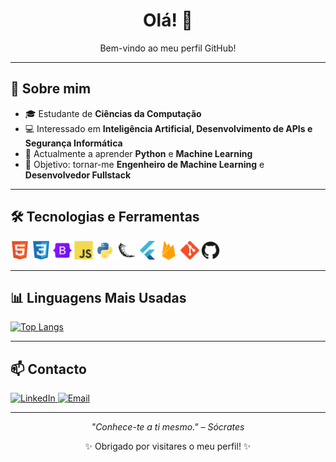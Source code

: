 <h1 align="center">Olá! 👋</h1>
<p align="center">Bem-vindo ao meu perfil GitHub!</p>

---

## 🧑 Sobre mim

- 🎓 Estudante de **Ciências da Computação**
- 💻 Interessado em **Inteligência Artificial, Desenvolvimento de APIs e Segurança Informática**
- 🌱 Actualmente a aprender **Python** e **Machine Learning**
- 🚀 Objetivo: tornar-me **Engenheiro de Machine Learning** e **Desenvolvedor Fullstack**

---

## 🛠️ Tecnologias e Ferramentas

<div>
  <img alt="HTML5" height="30" src="https://raw.githubusercontent.com/devicons/devicon/master/icons/html5/html5-original.svg" />
  <img alt="CSS3" height="30" src="https://raw.githubusercontent.com/devicons/devicon/master/icons/css3/css3-original.svg" />
  <img alt="Bootstrap" height="30" src="https://raw.githubusercontent.com/devicons/devicon/master/icons/bootstrap/bootstrap-original.svg" />
  <img alt="JavaScript" height="30" src="https://raw.githubusercontent.com/devicons/devicon/master/icons/javascript/javascript-original.svg" />
  <img alt="Python" height="30" src="https://raw.githubusercontent.com/devicons/devicon/master/icons/python/python-original.svg" />
  <img alt="Flask" height="30" src="https://raw.githubusercontent.com/devicons/devicon/master/icons/flask/flask-original.svg" />
  <img alt="Flutter" height="30" src="https://raw.githubusercontent.com/devicons/devicon/master/icons/flutter/flutter-original.svg" />
  <img alt="Firebase" height="30" src="https://raw.githubusercontent.com/devicons/devicon/master/icons/firebase/firebase-plain.svg" />
  <img alt="Git" height="30" src="https://raw.githubusercontent.com/devicons/devicon/master/icons/git/git-original.svg" />
  <img alt="GitHub" height="30" src="https://raw.githubusercontent.com/devicons/devicon/master/icons/github/github-original.svg" />
</div>

---

## 📊 Linguagens Mais Usadas

[![Top Langs](https://github-readme-stats.vercel.app/api/top-langs/?username=R0CKST4R-02&layout=donut&show_icons=true&theme=radical)](https://github.com/R0CKST4R-02/github-readme-stats)

---

## 📫 Contacto

<div>
  <a href="https://www.linkedin.com/in/ezequiel-francisco-9b2a30326/" target="_blank">
    <img src="https://img.shields.io/badge/-LinkedIn-%230077B5?style=for-the-badge&logo=linkedin&logoColor=white" alt="LinkedIn">
  </a>
  <a href="mailto:ezequiel.p.a.francisco@gmail.com">
    <img src="https://img.shields.io/badge/-Email-%23333?style=for-the-badge&logo=gmail&logoColor=white" alt="Email">
  </a>
</div>

---

<p align="center"><em>"Conhece-te a ti mesmo." – Sócrates</em></p>
<p align="center">✨ Obrigado por visitares o meu perfil! ✨</p>

